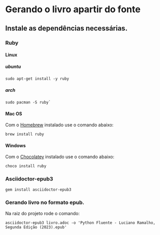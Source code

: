 # Gerando o livro apartir do fonte

## Instale as dependências necessárias.

### Ruby

#### Linux

##### ubuntu

```
sudo apt-get install -y ruby
```

##### arch

```
sudo pacman -S ruby`
```

#### Mac OS

Com o [Homebrew](https://brew.sh/) instalado use o comando abaixo: 

```
brew install ruby
```

#### Windows


Com o [Chocolatey](https://chocolatey.org/) instalado use o comando abaixo: 

```
choco install ruby
```

### Asciidoctor-epub3

```
gem install asciidoctor-epub3
```

### Gerando livro no formato epub.

Na raiz do projeto rode o comando:

```
asciidoctor-epub3 livro.adoc -o 'Python Fluente - Luciano Ramalho, Segunda Edição (2023).epub'
```
